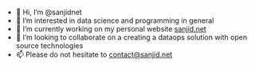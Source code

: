 - 👋 Hi, I’m @sanjidnet
- 👀 I’m interested in data science and programming in general
- 🌱 I’m currently working on my personal website [sanjid.net](https://sanjid.net)
- 💞️ I’m looking to collaborate on a creating a dataops solution with open source technologies
- 📫 Please do not hesitate to contact@sanjid.net

<!---
sanjidnet/sanjidnet is a ✨ special ✨ repository because its `README.md` (this file) appears on your GitHub profile.
You can click the Preview link to take a look at your changes.
--->
